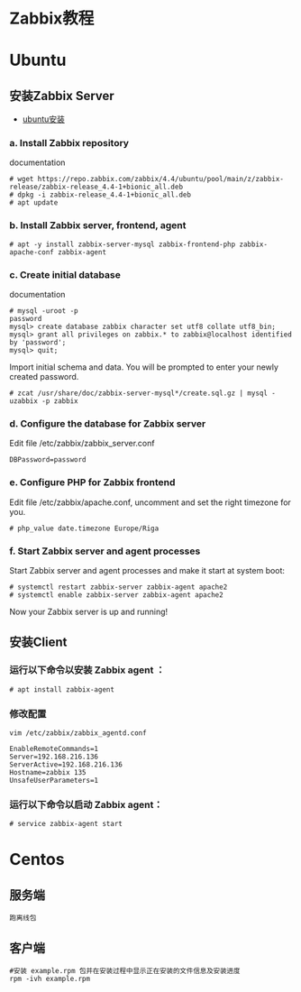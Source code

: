 # Zabbix教程

# Ubuntu

## 安装Zabbix Server
* [ubuntu安装](https://www.zabbix.com/download?zabbix=4.4&os_distribution=ubuntu&os_version=18.04_bionic&db=mysql)



### a. Install Zabbix repository
documentation
```
# wget https://repo.zabbix.com/zabbix/4.4/ubuntu/pool/main/z/zabbix-release/zabbix-release_4.4-1+bionic_all.deb
# dpkg -i zabbix-release_4.4-1+bionic_all.deb
# apt update
```
### b. Install Zabbix server, frontend, agent
```
# apt -y install zabbix-server-mysql zabbix-frontend-php zabbix-apache-conf zabbix-agent
```
### c. Create initial database
documentation
```
# mysql -uroot -p
password
mysql> create database zabbix character set utf8 collate utf8_bin;
mysql> grant all privileges on zabbix.* to zabbix@localhost identified by 'password';
mysql> quit;
```
Import initial schema and data. You will be prompted to enter your newly created password.
```
# zcat /usr/share/doc/zabbix-server-mysql*/create.sql.gz | mysql -uzabbix -p zabbix
```
### d. Configure the database for Zabbix server
Edit file /etc/zabbix/zabbix_server.conf
```
DBPassword=password
```
### e. Configure PHP for Zabbix frontend
Edit file /etc/zabbix/apache.conf, uncomment and set the right timezone for you.
```
# php_value date.timezone Europe/Riga
```
### f. Start Zabbix server and agent processes
Start Zabbix server and agent processes and make it start at system boot:
```
# systemctl restart zabbix-server zabbix-agent apache2
# systemctl enable zabbix-server zabbix-agent apache2
```
Now your Zabbix server is up and running!

## 安装Client
### 运行以下命令以安装 Zabbix agent ：
```
# apt install zabbix-agent
```
### 修改配置

```
vim /etc/zabbix/zabbix_agentd.conf
```

```
EnableRemoteCommands=1
Server=192.168.216.136
ServerActive=192.168.216.136
Hostname=zabbix 135
UnsafeUserParameters=1
```

### 运行以下命令以启动 Zabbix agent：
```
# service zabbix-agent start
```

# Centos

## 服务端
```
跑离线包
```

## 客户端
```
#安装 example.rpm 包并在安装过程中显示正在安装的文件信息及安装进度
rpm -ivh example.rpm 
```
